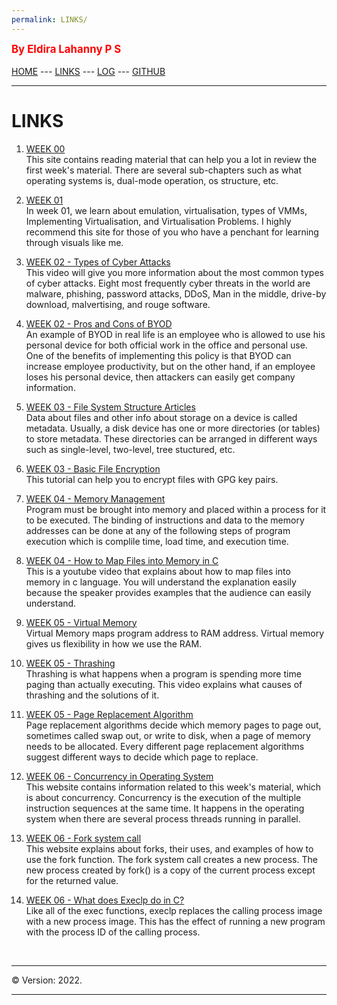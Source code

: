 ```yaml
---
permalink: LINKS/
---
```

<span style="color:red; font-weight:bold; font-size:larger;">By Eldira Lahanny P S </span>
<br><br>
[HOME](https://eldiralps.github.io/os222/) ---
[LINKS](https://eldiralps.github.io/os222/LINKS/) ---
[LOG](https://eldiralps.github.io/os222/TXT/mylog.txt) ---
[GITHUB](https://github.com/eldiralps/os222)
<br>
<hr>

# LINKS

1. [WEEK 00](https://www.notion.so/Lecture-01-Introduction-6a6c00684cc5412a93f430014a9a81e5#971b70590fad4c37861c4c37d0524b14)<br>
This site contains reading material that can help you a lot in review the first week's material. 
There are several sub-chapters such as what operating systems is, dual-mode operation, os structure, etc.

2. [WEEK 01](https://www.notion.so/Lecture-02-Virtual-Machines-b1c91dde244f43c686fd86fd9978abb8) <br>
In week 01, we learn about emulation, virtualisation, types of VMMs, Implementing Virtualisation, and Virtualisation Problems.
I highly recommend this site for those of you who have a penchant for learning through visuals like me.

3. [WEEK 02 - Types of Cyber Attacks](https://www.youtube.com/watch?v=Dk-ZqQ-bfy4) <br>
This video will give you more information about the most common types of cyber attacks. Eight most frequently cyber threats in the world are malware, phishing, password attacks, DDoS, Man in the middle, drive-by download, malvertising, and rouge software.

4. [WEEK 02 - Pros and Cons of BYOD](https://www.youtube.com/watch?v=kVNDl7ig1mk) <br>
An example of BYOD in real life is an employee who is allowed to use his personal device for both official work in the office and personal use. One of the benefits of implementing this policy is that BYOD can increase employee productivity, but on the other hand, if an employee loses his personal device, then attackers can easily get company information.

5. [WEEK 03 - File System Structure Articles](https://www.notion.so/Lecture-20-File-System-Structure-and-File-Links-f84da2a1bfe24d129f6e07620084ee68) <br>
Data about files and other info about storage on a device is called metadata. Usually, a disk device has one or more directories (or tables) to store metadata. These directories can be arranged in different ways such as single-level, two-level, tree stuctured, etc.

7. [WEEK 03 - Basic File Encryption](https://www.youtube.com/watch?v=DMGIlj7u7Eo) <br>
This tutorial can help you to encrypt files with GPG key pairs.

8. [WEEK 04 - Memory Management](https://www.massey.ac.nz/~mjjohnso/notes/59305/mod8.html) <br>
Program must be brought into memory and placed within a process for it to be executed. The binding of instructions and data to the memory addresses can be done at any of the following steps of program execution which is complile time, load time, and execution time.

9. [WEEK 04 - How to Map Files into Memory in C](https://www.youtube.com/watch?v=m7E9piHcfr4) <br>
 This is a youtube video that explains about how to map files into memory in c language. You will understand the explanation easily because the speaker provides examples that the audience can easily understand.
 
10. [WEEK 05 - Virtual Memory](https://www.youtube.com/watch?v=qlH4-oHnBb8) <br>
Virtual Memory maps program address to RAM address. Virtual memory gives us flexibility in how we use the RAM.

12. [WEEK 05 - Thrashing](https://www.youtube.com/watch?v=vtyXZWp9Fsk) <br>
Thrashing is what happens when a program is spending more time paging than actually executing. This video explains what causes of thrashing and the solutions of it.

13. [WEEK 05 - Page Replacement Algorithm](https://www.youtube.com/watch?v=2XMVk5YA7vA) <br>
Page replacement algorithms decide which memory pages to page out, sometimes called swap out, or write to disk, when a page of memory needs to be allocated. Every different page replacement algorithms suggest different ways to decide which page to replace.

14. [WEEK 06 - Concurrency in Operating System](https://www.geeksforgeeks.org/concurrency-in-operating-system/#:~:text=Concurrency%20is%20the%20execution%20of,shared%20memory%20or%20message%20passing.) <br>
This website contains information related to this week's material, which is about concurrency. Concurrency is the execution of the multiple instruction sequences at the same time. It happens in the operating system when there are several process threads running in parallel.

16. [WEEK 06 - Fork system call](https://www.geeksforgeeks.org/fork-system-call/) <br>
This website explains about forks, their uses, and examples of how to use the fork function. The fork system call creates a new process. The new process created by fork() is a copy of the current process except for the returned value.

17. [WEEK 06 - What does Execlp do in C?](https://support.sas.com/documentation/onlinedoc/ccompiler/doc/lr2/execlp.htm) <br>
Like all of the exec functions, execlp replaces the calling process image with a new process image. This has the effect of running a new program with the process ID of the calling process.

<br>
<hr>
&copy; Version: 2022.
<hr>
<br>
